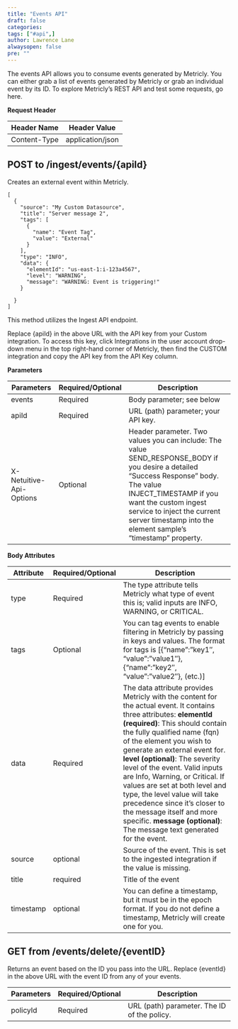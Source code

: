 ```yaml
---
title: "Events API"
draft: false
categories:
tags: ["#api",]
author: Lawrence Lane
alwaysopen: false
pre: ""
---
```

The events API allows you to consume events generated by Metricly. You can either grab a list of events generated by Metricly or grab an individual event by its ID. To explore Metricly’s REST API and test some requests, go here.

**Request Header**

| Header Name | Header Value |
|--------------|------------------|
| Content-Type | application/json |

## POST to /ingest/events/{apiId}
Creates an external event within Metricly.

```
[
  {
    "source": "My Custom Datasource",
    "title": "Server message 2",
    "tags": [
      {
        "name": "Event Tag",
        "value": "External"
      }
    ],
    "type": "INFO",
    "data": {
      "elementId": "us-east-1:i-123a4567",
      "level": "WARNING",
      "message": "WARNING: Event is triggering!"
    }

  }
]
```
This method utilizes the Ingest API endpoint.

Replace {apiId} in the above URL with the API key from your Custom integration. To access this key, click Integrations in the user account drop-down menu in the top right-hand corner of Metricly, then find the CUSTOM integration and copy the API key from the API Key column.

**Parameters**

| Parameters | Required/Optional | Description |
|-------------------------|-------------------|--------------------------------------------------------------------------------------------------------------------------------------------------------------------------------------------------------------------------------------------------------------------------------------|
| events | Required | Body parameter; see below |
| apiId | Required | URL (path) parameter; your API key. |
| X-Netuitive-Api-Options | Optional | Header parameter. Two values you can include: The value SEND_RESPONSE_BODY if you desire a detailed “Success Response” body. The value INJECT_TIMESTAMP if you want the custom ingest service to inject the current server timestamp into the element sample’s “timestamp” property. |

**Body Attributes**

| Attribute | Required/Optional | Description |
|-----------|-------------------|---------------------------------------------------------------------------------------------------------------------------------------------------------------------------------------------------------------------------------------------------------------------------------------------------------------------------------------------------------------------------------------------------------------------------------------------------------------------------------------------------------------------------------------------------|
| type | Required | The type attribute tells Metricly what type of event this is; valid inputs are INFO, WARNING, or CRITICAL. |
| tags | Optional | You can tag events to enable filtering in Metricly by passing in keys and values. The format for tags is [{“name”:”key1″, “value”:”value1″}, {“name”:”key2″, “value”:”value2″}, (etc.)] |
| data | Required | The data attribute provides Metricly with the content for the actual event. It contains three attributes: **elementId (required)**: This should contain the fully qualified name (fqn) of the element you wish to generate an external event for. **level (optional)**: The severity level of the event. Valid inputs are Info, Warning, or Critical. If values are set at both level and type, the level value will take precedence since it’s closer to the message itself and more specific. **message (optional)**: The message text generated for the event. |
|source |optional | Source of the event. This is set to the ingested integration if the value is missing. |
| title| required | Title of the event |
|timestamp   | optional  | You can define a timestamp, but it must be in the epoch format. If you do not define a timestamp, Metricly will create one for you.  |

## GET from /events/delete/{eventID}
Returns an event based on the ID you pass into the URL.
Replace {eventId} in the above URL with the event ID from any of your events.

| Parameters | Required/Optional | Description |
|------------|-------------------|---------------------------------------------|
| policyId | Required | URL (path) parameter. The ID of the policy. |
